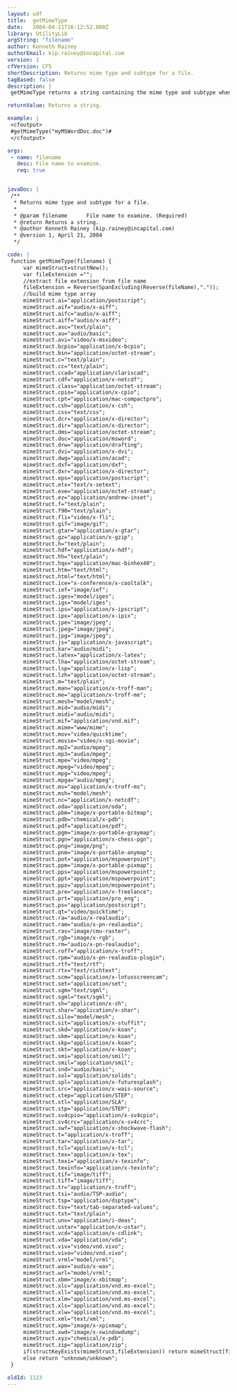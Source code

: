 ```yaml
---
layout: udf
title:  getMimeType
date:   2004-04-21T16:12:52.000Z
library: UtilityLib
argString: "filename"
author: Kenneth Rainey
authorEmail: kip.rainey@incapital.com
version: 1
cfVersion: CF5
shortDescription: Returns mime type and subtype for a file.
tagBased: false
description: |
 getMimeType returns a string containing the mime type and subtype when given a file name and extention.

returnValue: Returns a string.

example: |
 <cfoutput>
 #getMimeType("myMSWordDoc.doc")#
 </cfoutput>

args:
 - name: filename
   desc: File name to examine.
   req: true


javaDoc: |
 /**
  * Returns mime type and subtype for a file.
  * 
  * @param filename      File name to examine. (Required)
  * @return Returns a string. 
  * @author Kenneth Rainey (kip.rainey@incapital.com) 
  * @version 1, April 21, 2004 
  */

code: |
 function getMimeType(filename) {
     var mimeStruct=structNew();
     var fileExtension ="";
     //extract file extension from file name
     fileExtension = Reverse(SpanExcluding(Reverse(fileName),"."));
     //build mime type array
     mimeStruct.ai="application/postscript";
     mimeStruct.aif="audio/x-aiff";
     mimeStruct.aifc="audio/x-aiff";
     mimeStruct.aiff="audio/x-aiff";
     mimeStruct.asc="text/plain";
     mimeStruct.au="audio/basic";
     mimeStruct.avi="video/x-msvideo";
     mimeStruct.bcpio="application/x-bcpio";
     mimeStruct.bin="application/octet-stream";
     mimeStruct.c="text/plain";
     mimeStruct.cc="text/plain";
     mimeStruct.ccad="application/clariscad";
     mimeStruct.cdf="application/x-netcdf";
     mimeStruct.class="application/octet-stream";
     mimeStruct.cpio="application/x-cpio";
     mimeStruct.cpt="application/mac-compactpro";
     mimeStruct.csh="application/x-csh";
     mimeStruct.css="text/css";
     mimeStruct.dcr="application/x-director";
     mimeStruct.dir="application/x-director";
     mimeStruct.dms="application/octet-stream";
     mimeStruct.doc="application/msword";
     mimeStruct.drw="application/drafting";
     mimeStruct.dvi="application/x-dvi";
     mimeStruct.dwg="application/acad";
     mimeStruct.dxf="application/dxf";
     mimeStruct.dxr="application/x-director";
     mimeStruct.eps="application/postscript";
     mimeStruct.etx="text/x-setext";
     mimeStruct.exe="application/octet-stream";
     mimeStruct.ez="application/andrew-inset";
     mimeStruct.f="text/plain";
     mimeStruct.f90="text/plain";
     mimeStruct.fli="video/x-fli";
     mimeStruct.gif="image/gif";
     mimeStruct.gtar="application/x-gtar";
     mimeStruct.gz="application/x-gzip";
     mimeStruct.h="text/plain";
     mimeStruct.hdf="application/x-hdf";
     mimeStruct.hh="text/plain";
     mimeStruct.hqx="application/mac-binhex40";
     mimeStruct.htm="text/html";
     mimeStruct.html="text/html";
     mimeStruct.ice="x-conference/x-cooltalk";
     mimeStruct.ief="image/ief";
     mimeStruct.iges="model/iges";
     mimeStruct.igs="model/iges";
     mimeStruct.ips="application/x-ipscript";
     mimeStruct.ipx="application/x-ipix";
     mimeStruct.jpe="image/jpeg";
     mimeStruct.jpeg="image/jpeg";
     mimeStruct.jpg="image/jpeg";
     mimeStruct.js="application/x-javascript";
     mimeStruct.kar="audio/midi";
     mimeStruct.latex="application/x-latex";
     mimeStruct.lha="application/octet-stream";
     mimeStruct.lsp="application/x-lisp";
     mimeStruct.lzh="application/octet-stream";
     mimeStruct.m="text/plain";
     mimeStruct.man="application/x-troff-man";
     mimeStruct.me="application/x-troff-me";
     mimeStruct.mesh="model/mesh";
     mimeStruct.mid="audio/midi";
     mimeStruct.midi="audio/midi";
     mimeStruct.mif="application/vnd.mif";
     mimeStruct.mime="www/mime";
     mimeStruct.mov="video/quicktime";
     mimeStruct.movie="video/x-sgi-movie";
     mimeStruct.mp2="audio/mpeg";
     mimeStruct.mp3="audio/mpeg";
     mimeStruct.mpe="video/mpeg";
     mimeStruct.mpeg="video/mpeg";
     mimeStruct.mpg="video/mpeg";
     mimeStruct.mpga="audio/mpeg";
     mimeStruct.ms="application/x-troff-ms";
     mimeStruct.msh="model/mesh";
     mimeStruct.nc="application/x-netcdf";
     mimeStruct.oda="application/oda";
     mimeStruct.pbm="image/x-portable-bitmap";
     mimeStruct.pdb="chemical/x-pdb";
     mimeStruct.pdf="application/pdf";
     mimeStruct.pgm="image/x-portable-graymap";
     mimeStruct.pgn="application/x-chess-pgn";
     mimeStruct.png="image/png";
     mimeStruct.pnm="image/x-portable-anymap";
     mimeStruct.pot="application/mspowerpoint";
     mimeStruct.ppm="image/x-portable-pixmap";
     mimeStruct.pps="application/mspowerpoint";
     mimeStruct.ppt="application/mspowerpoint";
     mimeStruct.ppz="application/mspowerpoint";
     mimeStruct.pre="application/x-freelance";
     mimeStruct.prt="application/pro_eng";
     mimeStruct.ps="application/postscript";
     mimeStruct.qt="video/quicktime";
     mimeStruct.ra="audio/x-realaudio";
     mimeStruct.ram="audio/x-pn-realaudio";
     mimeStruct.ras="image/cmu-raster";
     mimeStruct.rgb="image/x-rgb";
     mimeStruct.rm="audio/x-pn-realaudio";
     mimeStruct.roff="application/x-troff";
     mimeStruct.rpm="audio/x-pn-realaudio-plugin";
     mimeStruct.rtf="text/rtf";
     mimeStruct.rtx="text/richtext";
     mimeStruct.scm="application/x-lotusscreencam";
     mimeStruct.set="application/set";
     mimeStruct.sgm="text/sgml";
     mimeStruct.sgml="text/sgml";
     mimeStruct.sh="application/x-sh";
     mimeStruct.shar="application/x-shar";
     mimeStruct.silo="model/mesh";
     mimeStruct.sit="application/x-stuffit";
     mimeStruct.skd="application/x-koan";
     mimeStruct.skm="application/x-koan";
     mimeStruct.skp="application/x-koan";
     mimeStruct.skt="application/x-koan";
     mimeStruct.smi="application/smil";
     mimeStruct.smil="application/smil";
     mimeStruct.snd="audio/basic";
     mimeStruct.sol="application/solids";
     mimeStruct.spl="application/x-futuresplash";
     mimeStruct.src="application/x-wais-source";
     mimeStruct.step="application/STEP";
     mimeStruct.stl="application/SLA";
     mimeStruct.stp="application/STEP";
     mimeStruct.sv4cpio="application/x-sv4cpio";
     mimeStruct.sv4crc="application/x-sv4crc";
     mimeStruct.swf="application/x-shockwave-flash";
     mimeStruct.t="application/x-troff";
     mimeStruct.tar="application/x-tar";
     mimeStruct.tcl="application/x-tcl";
     mimeStruct.tex="application/x-tex";
     mimeStruct.texi="application/x-texinfo";
     mimeStruct.texinfo="application/x-texinfo";
     mimeStruct.tif="image/tiff";
     mimeStruct.tiff="image/tiff";
     mimeStruct.tr="application/x-troff";
     mimeStruct.tsi="audio/TSP-audio";
     mimeStruct.tsp="application/dsptype";
     mimeStruct.tsv="text/tab-separated-values";
     mimeStruct.txt="text/plain";
     mimeStruct.unv="application/i-deas";
     mimeStruct.ustar="application/x-ustar";
     mimeStruct.vcd="application/x-cdlink";
     mimeStruct.vda="application/vda";
     mimeStruct.viv="video/vnd.vivo";
     mimeStruct.vivo="video/vnd.vivo";
     mimeStruct.vrml="model/vrml";
     mimeStruct.wav="audio/x-wav";
     mimeStruct.wrl="model/vrml";
     mimeStruct.xbm="image/x-xbitmap";
     mimeStruct.xlc="application/vnd.ms-excel";
     mimeStruct.xll="application/vnd.ms-excel";
     mimeStruct.xlm="application/vnd.ms-excel";
     mimeStruct.xls="application/vnd.ms-excel";
     mimeStruct.xlw="application/vnd.ms-excel";
     mimeStruct.xml="text/xml";
     mimeStruct.xpm="image/x-xpixmap";
     mimeStruct.xwd="image/x-xwindowdump";
     mimeStruct.xyz="chemical/x-pdb";
     mimeStruct.zip="application/zip";
     if(structKeyExists(mimeStruct,fileExtension)) return mimeStruct[fileExtension];
     else return "unknown/unknown";
 }

oldId: 1123
---
```


